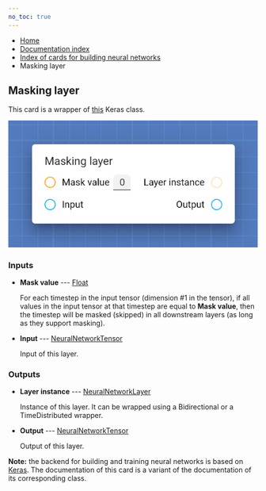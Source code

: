 ```yaml
---
no_toc: true
---
```


<ul class="breadcrumb">
    <li><a href="">Home</a></li>
    <li><a href="documentation">Documentation index</a></li>
    <li><a href="neural_network_cards/">Index of cards for building neural networks</a></li>
    <li>Masking layer</li>
</ul>

## Masking layer

This card is a wrapper of [this](https://keras.io/api/layers/core_layers/masking/) Keras class.

!["Masking layer" card](assets/img/neural_network_cards/layer_Masking.png)


### Inputs


* **Mask value** --- [Float](types/Float)

  For each timestep in the input tensor (dimension #1 in the tensor), if all values in the input tensor at that timestep are equal to **Mask value**, then the timestep will be masked (skipped) in all downstream layers (as long as they support masking).

* **Input** --- [NeuralNetworkTensor](types/NeuralNetworkTensor)

  Input of this layer.





### Outputs


* **Layer instance** --- [NeuralNetworkLayer](types/NeuralNetworkLayer)

  Instance of this layer. It can be wrapped using a Bidirectional or a TimeDistributed wrapper.

* **Output** --- [NeuralNetworkTensor](types/NeuralNetworkTensor)

  Output of this layer.






**Note:** the backend for building and training neural networks is based on [Keras](https://keras.io/). The documentation of this card is a variant of the documentation of its corresponding class.